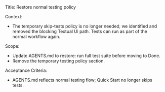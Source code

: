 Title: Restore normal testing policy

Context:
- The temporary skip-tests policy is no longer needed; we identified and
  removed the blocking Textual UI path. Tests can run as part of the normal
  workflow again.

Scope:
- Update AGENTS.md to restore: run full test suite before moving to Done.
- Remove the temporary testing policy section.

Acceptance Criteria:
- AGENTS.md reflects normal testing flow; Quick Start no longer skips tests.

